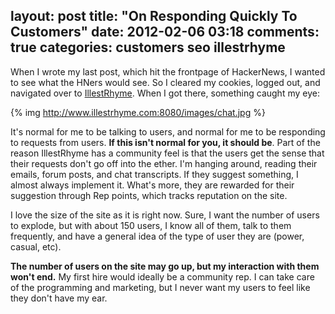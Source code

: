 layout: post
title: "On Responding Quickly To Customers"
date: 2012-02-06 03:18
comments: true
categories: customers seo illestrhyme
---
When I wrote my last post, which hit the frontpage of HackerNews, I
wanted to see what the HNers would see. So I cleared my cookies, logged
out, and navigated over to [IllestRhyme](http://www.illestrhyme.com).
When I got there, something caught my eye:

{% img http://www.illestrhyme.com:8080/images/chat.jpg %}

It's normal for me to be talking to users, and normal for me to be
responding to requests from users. __If this isn't normal for you, it should be__.
Part of the reason IllestRhyme has a community feel is that the users
get the sense that their requests don't go off into the ether. I'm
hanging around, reading their emails, forum posts, and chat transcripts.
If they suggest something, I almost always implement it. What's more,
they are rewarded for their suggestion through Rep points, which tracks
reputation on the site.

I love the size of the site as it is right now. Sure, I want the number
of users to explode, but with about 150 users, I know all of them, talk
to them frequently, and have a general idea of the type of user they are
(power, casual, etc). 

__The number of users on the site may go up, but my interaction with them
won't end.__ My first hire would ideally be a community rep. I can take
care of the programming and marketing, but I never want my users to feel
like they don't have my ear.
